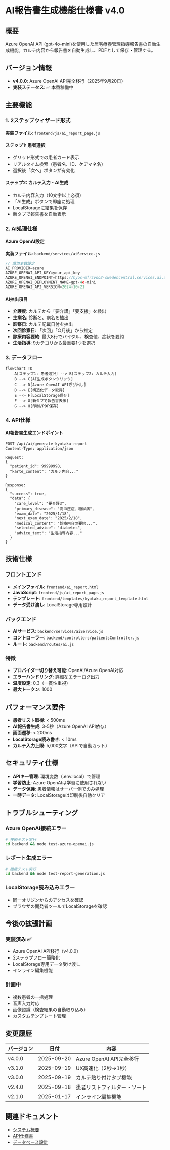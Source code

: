 # AI報告書生成機能仕様書 v4.0

## 概要
Azure OpenAI API (gpt-4o-mini)を使用した居宅療養管理指導報告書の自動生成機能。カルテ内容から報告書を自動生成し、PDFとして保存・管理する。

## バージョン情報
- **v4.0.0**: Azure OpenAI API完全移行（2025年9月20日）
- **実装ステータス**: ✅ 本番稼働中

## 主要機能

### 1. 2ステップウィザード形式
**実装ファイル**: `frontend/js/ai_report_page.js`

#### ステップ1: 患者選択
- グリッド形式での患者カード表示
- リアルタイム検索（患者名、ID、ケアマネ名）
- 選択後「次へ」ボタンが有効化

#### ステップ2: カルテ入力・AI生成
- カルテ内容入力（10文字以上必須）
- 「AI生成」ボタンで即座に処理
- LocalStorageに結果を保存
- 新タブで報告書を自動表示

### 2. AI処理仕様

#### Azure OpenAI設定
**実装ファイル**: `backend/services/aiService.js`

```javascript
// 環境変数設定
AI_PROVIDER=azure
AZURE_OPENAI_API_KEY=your_api_key
AZURE_OPENAI_ENDPOINT=https://hyos-mfrzvno2-swedencentral.services.ai.azure.com
AZURE_OPENAI_DEPLOYMENT_NAME=gpt-4o-mini
AZURE_OPENAI_API_VERSION=2024-10-21
```

#### AI抽出項目
- **介護度**: カルテから「要介護」「要支援」を検出
- **主病名**: 診断名、病名を抽出
- **診察日**: カルテ記載日付を抽出
- **次回診察日**: 「次回」「○月後」から推定
- **診療内容要約**: 最大8行でバイタル、検査値、症状を要約
- **生活指導**: 9カテゴリから最重要1つを選択

### 3. データフロー

```mermaid
flowchart TD
    A[ステップ1: 患者選択] --> B[ステップ2: カルテ入力]
    B --> C[AI生成ボタンクリック]
    C --> D[Azure OpenAI API呼び出し]
    D --> E[構造化データ取得]
    E --> F[LocalStorage保存]
    F --> G[新タブで報告書表示]
    G --> H[印刷/PDF保存]
```

### 4. API仕様

#### AI報告書生成エンドポイント
```
POST /api/ai/generate-kyotaku-report
Content-Type: application/json

Request:
{
  "patient_id": 99999998,
  "karte_content": "カルテ内容..."
}

Response:
{
  "success": true,
  "data": {
    "care_level": "要介護3",
    "primary_disease": "高血圧症、糖尿病",
    "exam_date": "2025/1/18",
    "next_exam_date": "2025/2/18",
    "medical_content": "診療内容の要約...",
    "selected_advice": "diabetes",
    "advice_text": "生活指導内容..."
  }
}
```

## 技術仕様

### フロントエンド
- **メインファイル**: `frontend/ai_report.html`
- **JavaScript**: `frontend/js/ai_report_page.js`
- **テンプレート**: `frontend/templates/kyotaku_report_template.html`
- **データ受け渡し**: LocalStorage専用設計

### バックエンド
- **AIサービス**: `backend/services/aiService.js`
- **コントローラー**: `backend/controllers/patientsController.js`
- **ルート**: `backend/routes/ai.js`

### 特徴
- **プロバイダー切り替え可能**: OpenAI/Azure OpenAI対応
- **エラーハンドリング**: 詳細なエラーログ出力
- **温度設定**: 0.3（一貫性重視）
- **最大トークン**: 1000

## パフォーマンス要件

- **患者リスト取得**: < 500ms
- **AI報告書生成**: 3-5秒（Azure OpenAI API依存）
- **画面遷移**: < 200ms
- **LocalStorage読み書き**: < 10ms
- **カルテ入力上限**: 5,000文字（APIで自動カット）

## セキュリティ仕様

- **APIキー管理**: 環境変数（.env.local）で管理
- **学習防止**: Azure OpenAIは学習に使用されない
- **データ保護**: 患者情報はサーバー側でのみ処理
- **一時データ**: LocalStorageは印刷後自動クリア

## トラブルシューティング

### Azure OpenAI接続エラー
```bash
# 接続テスト実行
cd backend && node test-azure-openai.js
```

### レポート生成エラー
```bash
# 機能テスト実行
cd backend && node test-report-generation.js
```

### LocalStorage読み込みエラー
- 同一オリジンからのアクセスを確認
- ブラウザの開発者ツールでLocalStorageを確認

## 今後の拡張計画

### 実装済み ✅
- Azure OpenAI API移行（v4.0.0）
- 2ステップフロー簡略化
- LocalStorage専用データ受け渡し
- インライン編集機能

### 計画中
- 複数患者の一括処理
- 音声入力対応
- 画像認識（検査結果の自動取り込み）
- カスタムテンプレート管理

## 変更履歴

| バージョン | 日付 | 内容 |
|-----------|------|------|
| v4.0.0 | 2025-09-20 | Azure OpenAI API完全移行 |
| v3.1.0 | 2025-09-19 | UX高速化（2秒→1秒） |
| v3.0.0 | 2025-09-19 | カルテ貼り付けタブ機能 |
| v2.4.0 | 2025-09-18 | 患者リストフィルター・ソート |
| v2.1.0 | 2025-01-17 | インライン編集機能 |

## 関連ドキュメント
- [システム概要](../../PRD.md)
- [API仕様書](./04-api.md)
- [データベース設計](./03-database.md)